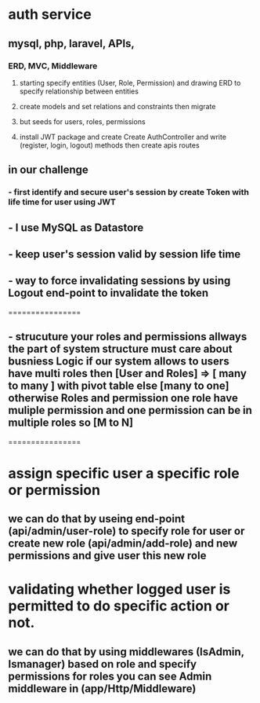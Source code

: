 # auth service

## mysql, php, laravel, APIs,

### ERD, MVC, Middleware

1. starting specify entities (User, Role, Permission) and drawing ERD to specify relationship between entities

2. create models and set relations and constraints then migrate

3. but seeds for users, roles, permissions
4. install JWT package and create Create AuthController and write (register, login, logout) methods then create apis routes

## in our challenge

### - first identify and secure user's session by create Token with life time for user using JWT

## - I use MySQL as Datastore

## - keep user's session valid by session life time

## - way to force invalidating sessions by using Logout end-point to invalidate the token

================

## - strucuture your roles and permissions allways the part of system structure must care about busniess Logic if our system allows to users have multi roles then [User and Roles] => [ many to many ] with pivot table else [many to one] otherwise Roles and permission one role have muliple permission and one permission can be in multiple roles so [M to N]

================

# assign specific user a specific role or permission

## we can do that by useing end-point (api/admin/user-role) to specify role for user or create new role (api/admin/add-role) and new permissions and give user this new role

# validating whether logged user is permitted to do specific action or not.

## we can do that by using middlewares (IsAdmin, Ismanager) based on role and specify permissions for roles you can see Admin middleware in (app/Http/Middleware)
